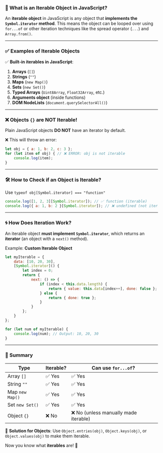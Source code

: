 ### **🧐 What is an Iterable Object in JavaScript?**
An **iterable object** in JavaScript is any object that **implements the `Symbol.iterator` method**. This means the object can be looped over using `for...of` or other iteration techniques like the spread operator (`...`) and `Array.from()`.

---

### **✅ Examples of Iterable Objects**
✅ **Built-in iterables in JavaScript**:
1. **Arrays** (`[]`)
2. **Strings** (`""`)
3. **Maps** (`new Map()`)
4. **Sets** (`new Set()`)
5. **Typed Arrays** (`Uint8Array`, `Float32Array`, etc.)
6. **Arguments object** (inside functions)
7. **DOM NodeLists** (`document.querySelectorAll()`)

---

### **❌ Objects `{}` are NOT Iterable!**
Plain JavaScript objects **DO NOT** have an iterator by default.

❌ This will throw an error:
```javascript
let obj = { a: 1, b: 2, c: 3 };
for (let item of obj) { // ❌ ERROR: obj is not iterable
    console.log(item);
}
```

---

### **🛠 How to Check if an Object is Iterable?**
Use `typeof obj[Symbol.iterator] === "function"`
```javascript
console.log([1, 2, 3][Symbol.iterator]); // ✅ function (iterable)
console.log({ a: 1, b: 2 }[Symbol.iterator]); // ❌ undefined (not iterable)
```

---

### **🌀 How Does Iteration Work?**
An iterable object **must implement `Symbol.iterator`**, which returns an **iterator** (an object with a `next()` method).

Example: **Custom Iterable Object**
```javascript
let myIterable = {
    data: [10, 20, 30],
    [Symbol.iterator]() {
        let index = 0;
        return {
            next: () => {
                if (index < this.data.length) {
                    return { value: this.data[index++], done: false };
                } else {
                    return { done: true };
                }
            }
        };
    }
};

for (let num of myIterable) {
    console.log(num); // Output: 10, 20, 30
}
```

---

### **🚀 Summary**
| **Type** | **Iterable?** | **Can use `for...of`?** |
|----------|-------------|----------------|
| Array `[]` | ✅ Yes | ✅ Yes |
| String `""` | ✅ Yes | ✅ Yes |
| Map `new Map()` | ✅ Yes | ✅ Yes |
| Set `new Set()` | ✅ Yes | ✅ Yes |
| Object `{}` | ❌ No | ❌ No (unless manually made iterable) |

🔹 **Solution for Objects**: Use `Object.entries(obj)`, `Object.keys(obj)`, or `Object.values(obj)` to make them iterable.

Now you know what **iterables** are! 🚀
